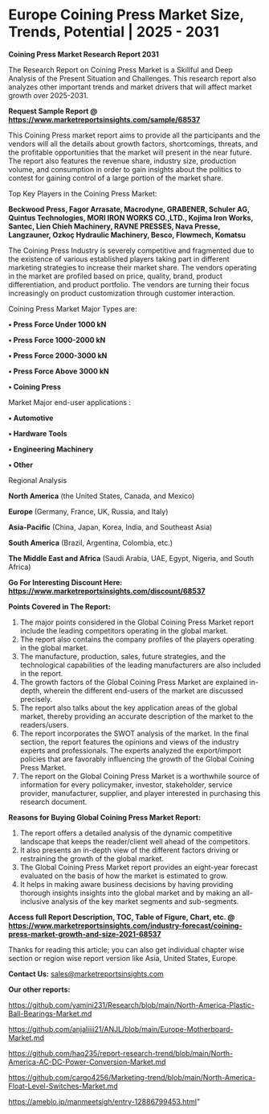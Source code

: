 # Europe Coining Press Market Size, Trends, Potential | 2025 - 2031

<strong>Coining Press Market Research Report 2031</strong>

The Research Report on Coining Press Market is a Skillful and Deep Analysis of the Present Situation and Challenges. This research report also analyzes other important trends and market drivers that will affect market growth over 2025-2031.

<strong>Request Sample Report @ <a href=https://www.marketreportsinsights.com/sample/68537>https://www.marketreportsinsights.com/sample/68537</a></strong>

This Coining Press market report aims to provide all the participants and the vendors will all the details about growth factors, shortcomings, threats, and the profitable opportunities that the market will present in the near future. The report also features the revenue share, industry size, production volume, and consumption in order to gain insights about the politics to contest for gaining control of a large portion of the market share.

Top Key Players in the Coining Press Market:

<strong>Beckwood Press, Fagor Arrasate, Macrodyne, GRABENER, Schuler AG, Quintus Technologies, MORI IRON WORKS CO.,LTD., Kojima Iron Works, Santec, Lien Chieh Machinery, RAVNE PRESSES, Nava Presse, Langzauner, Ozkoç Hydraulic Machinery, Besco, Flowmech, Komatsu</strong>

The Coining Press Industry is severely competitive and fragmented due to the existence of various established players taking part in different marketing strategies to increase their market share. The vendors operating in the market are profiled based on price, quality, brand, product differentiation, and product portfolio. The vendors are turning their focus increasingly on product customization through customer interaction.

Coining Press Market Major Types are:

<strong>• Press Force Under 1000 kN

• Press Force 1000-2000 kN

• Press Force 2000-3000 kN

• Press Force Above 3000 kN

• Coining Press</strong>

Market Major end-user applications :

<strong>• Automotive

• Hardware Tools

• Engineering Machinery

• Other</strong>

Regional Analysis

</u><strong><b>North America</b></strong> (the United States, Canada, and Mexico)

<strong><b>Europe </b></strong>(Germany, France, UK, Russia, and Italy)

<strong><b>Asia-Pacific</b></strong> (China, Japan, Korea, India, and Southeast Asia)

<strong><b>South America</b></strong> (Brazil, Argentina, Colombia, etc.)

<strong><b>The Middle East and Africa</b></strong> (Saudi Arabia, UAE, Egypt, Nigeria, and South Africa)

<strong>Go For Interesting Discount Here: <a href=https://www.marketreportsinsights.com/discount/68537>https://www.marketreportsinsights.com/discount/68537</a></strong>

<strong>Points Covered in The Report:</strong>
<ol>
  <li>The major points considered in the Global Coining Press Market report include the leading competitors operating in the global market.</li>
  <li>The report also contains the company profiles of the players operating in the global market.</li>
  <li>The manufacture, production, sales, future strategies, and the technological capabilities of the leading manufacturers are also included in the report.</li>
  <li>The growth factors of the Global Coining Press Market are explained in-depth, wherein the different end-users of the market are discussed precisely.</li>
  <li>The report also talks about the key application areas of the global market, thereby providing an accurate description of the market to the readers/users.</li>
  <li>The report incorporates the SWOT analysis of the market. In the final section, the report features the opinions and views of the industry experts and professionals. The experts analyzed the export/import policies that are favorably influencing the growth of the Global Coining Press Market.</li>
  <li>The report on the Global Coining Press Market is a worthwhile source of information for every policymaker, investor, stakeholder, service provider, manufacturer, supplier, and player interested in purchasing this research document.</li>
</ol>
<strong>Reasons for Buying Global Coining Press Market Report:</strong>

<ol>
  <li>The report offers a detailed analysis of the dynamic competitive landscape that keeps the reader/client well ahead of the competitors.</li>
  <li>It also presents an in-depth view of the different factors driving or restraining the growth of the global market.</li>
  <li>The Global Coining Press Market report provides an eight-year forecast evaluated on the basis of how the market is estimated to grow.</li>
  <li>It helps in making aware business decisions by having providing thorough insights insights into the global market and by making an all-inclusive analysis of the key market segments and sub-segments.</li>
</ol>
<strong>Access full Report Description, TOC, Table of Figure, Chart, etc. @ <a href=https://www.marketreportsinsights.com/industry-forecast/coining-press-market-growth-and-size-2021-68537>https://www.marketreportsinsights.com/industry-forecast/coining-press-market-growth-and-size-2021-68537</a></strong>


Thanks for reading this article; you can also get individual chapter wise section or region wise report version like Asia, United States, Europe.

<strong>Contact Us:</strong>
sales@marketreportsinsights.com

<strong>Our other reports:</strong>

<a href=https://github.com/yamini231/Research/blob/main/North-America-Plastic-Ball-Bearings-Market.md>https://github.com/yamini231/Research/blob/main/North-America-Plastic-Ball-Bearings-Market.md</a>

<a href=https://github.com/anjaliiii21/ANJL/blob/main/Europe-Motherboard-Market.md>https://github.com/anjaliiii21/ANJL/blob/main/Europe-Motherboard-Market.md</a>

<a href=https://github.com/haq235/report-research-trend/blob/main/North-America-AC-DC-Power-Conversion-Market.md>https://github.com/haq235/report-research-trend/blob/main/North-America-AC-DC-Power-Conversion-Market.md</a>

<a href=https://github.com/cargo4256/Marketing-trend/blob/main/North-America-Float-Level-Switches-Market.md>https://github.com/cargo4256/Marketing-trend/blob/main/North-America-Float-Level-Switches-Market.md</a>

<a href=https://ameblo.jp/manmeetsigh/entry-12886799453.html>https://ameblo.jp/manmeetsigh/entry-12886799453.html</a>"
